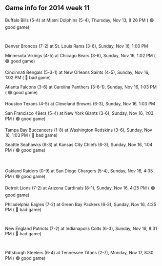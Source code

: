## Game info for 2014 week 11
Buffalo Bills (5-4) at Miami Dolphins (5-4), Thursday, Nov 13, 8:26 PM (	:green_circle: good game)


<br/>

Denver Broncos (7-2) at St. Louis Rams (3-6), Sunday, Nov 16, 1:00 PM

Minnesota Vikings (4-5) at Chicago Bears (3-6), Sunday, Nov 16, 1:02 PM (	:green_circle: good game)

Cincinnati Bengals (5-3-1) at New Orleans Saints (4-5), Sunday, Nov 16, 1:02 PM (	:red_circle: bad game)

Atlanta Falcons (3-6) at Carolina Panthers (3-6-1), Sunday, Nov 16, 1:03 PM (	:green_circle: good game)

Houston Texans (4-5) at Cleveland Browns (6-3), Sunday, Nov 16, 1:03 PM

San Francisco 49ers (5-4) at New York Giants (3-6), Sunday, Nov 16, 1:03 PM (	:green_circle: good game)

Tampa Bay Buccaneers (1-8) at Washington Redskins (3-6), Sunday, Nov 16, 1:03 PM (	:red_circle: bad game)

Seattle Seahawks (6-3) at Kansas City Chiefs (6-3), Sunday, Nov 16, 1:04 PM (	:green_circle: good game)


<br/>

Oakland Raiders (0-9) at San Diego Chargers (5-4), Sunday, Nov 16, 4:05 PM (	:green_circle: good game)

Detroit Lions (7-2) at Arizona Cardinals (8-1), Sunday, Nov 16, 4:25 PM (	:green_circle: good game)

Philadelphia Eagles (7-2) at Green Bay Packers (6-3), Sunday, Nov 16, 4:25 PM (	:red_circle: bad game)


<br/>

New England Patriots (7-2) at Indianapolis Colts (6-3), Sunday, Nov 16, 8:31 PM (	:red_circle: bad game)


<br/>

Pittsburgh Steelers (6-4) at Tennessee Titans (2-7), Monday, Nov 17, 8:30 PM (	:green_circle: good game)


